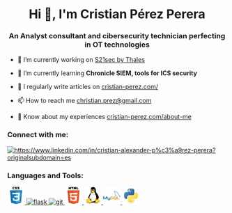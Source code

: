 <h1 align="center">Hi 👋, I'm Cristian Pérez Perera</h1>
<h3 align="center">An Analyst consultant and cibersecurity technician perfecting in OT technologies</h3>

- 🔭 I’m currently working on [S21sec by Thales](https://www.s21sec.com/es/)

- 🌱 I’m currently learning **Chronicle SIEM, tools for ICS security**

- 📝 I regularly write articles on [cristian-perez.com/](https://cristian-perez.com/)

- 📫 How to reach me [christian.prez@gmail.com](mailto:christian.prez@gmail.com)

- 📄 Know about my experiences [cristian-perez.com/about-me](https://cristian-perez.com/about-me/)

<h3 align="left">Connect with me:</h3>
<p align="left">
<a href="https://www.linkedin.com/in/cristian-alexander-p%c3%a9rez-perera?originalsubdomain=es" target="blank"><img align="center" src="https://raw.githubusercontent.com/rahuldkjain/github-profile-readme-generator/master/src/images/icons/Social/linked-in-alt.svg" alt="https://www.linkedin.com/in/cristian-alexander-p%c3%a9rez-perera?originalsubdomain=es" height="30" width="40" /></a>
</p>

<h3 align="left">Languages and Tools:</h3>
<p align="left"> <a href="https://www.w3schools.com/css/" target="_blank" rel="noreferrer"> <img src="https://raw.githubusercontent.com/devicons/devicon/master/icons/css3/css3-original-wordmark.svg" alt="css3" width="40" height="40"/> </a> <a href="https://flask.palletsprojects.com/" target="_blank" rel="noreferrer"> <img src="https://www.vectorlogo.zone/logos/pocoo_flask/pocoo_flask-icon.svg" alt="flask" width="40" height="40"/> </a> <a href="https://git-scm.com/" target="_blank" rel="noreferrer"> <img src="https://www.vectorlogo.zone/logos/git-scm/git-scm-icon.svg" alt="git" width="40" height="40"/> </a> <a href="https://www.w3.org/html/" target="_blank" rel="noreferrer"> <img src="https://raw.githubusercontent.com/devicons/devicon/master/icons/html5/html5-original-wordmark.svg" alt="html5" width="40" height="40"/> </a> <a href="https://www.linux.org/" target="_blank" rel="noreferrer"> <img src="https://raw.githubusercontent.com/devicons/devicon/master/icons/linux/linux-original.svg" alt="linux" width="40" height="40"/> </a> <a href="https://www.mysql.com/" target="_blank" rel="noreferrer"> <img src="https://raw.githubusercontent.com/devicons/devicon/master/icons/mysql/mysql-original-wordmark.svg" alt="mysql" width="40" height="40"/> </a> <a href="https://www.python.org" target="_blank" rel="noreferrer"> <img src="https://raw.githubusercontent.com/devicons/devicon/master/icons/python/python-original.svg" alt="python" width="40" height="40"/> </a> </p>

